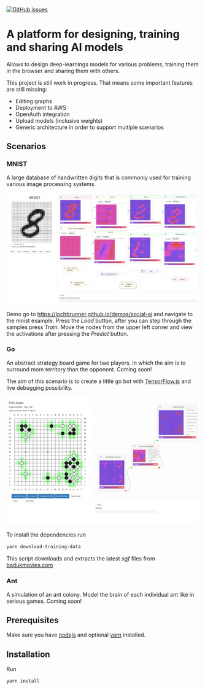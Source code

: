 [![GitHub issues](https://img.shields.io/github/issues/lochbrunner/open-go-bot.svg)](https://github.com/lochbrunner/open-go-bot/issues)

# A platform for designing, training and sharing AI models

Allows to design deep-learnings models for various problems, training them in the browser and sharing them with others.

This project is still work in progress. That means some important features are still missing:

* Editing graphs
* Deployment to AWS
* OpenAuth integration
* Upload models (inclusive weights)
* Generic architecture in order to support multiple scenarios

## Scenarios

### MNIST

A large database of handwritten digits that is commonly used for training various image processing systems.

![Mnist screenshot](./docs/assets/screenshot-mnist.png)

Demo go to https://lochbrunner.github.io/demos/social-ai and navigate to the mnist example. Press the *Load* button, after you can step through the samples press *Train*. Move the nodes from the upper left corner and view the activations after pressing the *Predict* button.

### Go

An abstract strategy board game for two players, in which the aim is to surround more territory than the opponent. Coming soon!

The aim of this scenario is to create a little go bot with [TensorFlow.js](https://github.com/tensorflow/tfjs) and live debugging possibility.

![Screenshot Game](./docs/assets/screenshot.png)

To install the dependencies run

```sh
yarn download-training-data
```

This script downloads and extracts the latest *sgf* files from [badukmovies.com](https://badukmovies.com/pro_games/download)

### Ant

A simulation of an ant colony. Model the brain of each individual ant like in serious games. Coming soon!

## Prerequisites

Make sure you have [nodejs](https://nodejs.org/en/) and optional [yarn](https://yarnpkg.com/en/) installed.

## Installation

Run

```sh
yarn install
```
